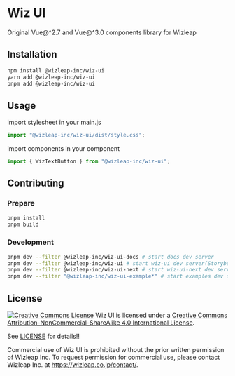 # Wiz UI

Original Vue@^2.7 and Vue@^3.0 components library for Wizleap

## Installation

```bash
npm install @wizleap-inc/wiz-ui
yarn add @wizleap-inc/wiz-ui
pnpm add @wizleap-inc/wiz-ui
```

## Usage

import stylesheet in your main.js

```js
import "@wizleap-inc/wiz-ui/dist/style.css";
```

import components in your component

```js
import { WizTextButton } from "@wizleap-inc/wiz-ui";
```

## Contributing

### Prepare

```bash
pnpm install
pnpm build
```

### Development

```bash
pnpm dev --filter @wizleap-inc/wiz-ui-docs # start docs dev server
pnpm dev --filter @wizleap-inc/wiz-ui # start wiz-ui dev server(Storybook)
pnpm dev --filter @wizleap-inc/wiz-ui-next # start wiz-ui-next dev server(Storybook)
pnpm dev --filter "@wizleap-inc/wiz-ui-example*" # start examples dev server
```

## License

[![Creative Commons License](https://i.creativecommons.org/l/by-nc-sa/4.0/88x31.png)](http://creativecommons.org/licenses/by-nc-sa/4.0/)
Wiz UI is licensed under a [Creative Commons Attribution-NonCommercial-ShareAlike 4.0 International License](http://creativecommons.org/licenses/by-nc-sa/4.0/).

See [LICENSE](./LICENSE) for details!!

Commercial use of Wiz UI is prohibited without the prior written permission of Wizleap Inc. To request permission for commercial use, please contact Wizleap Inc. at https://wizleap.co.jp/contact/.
